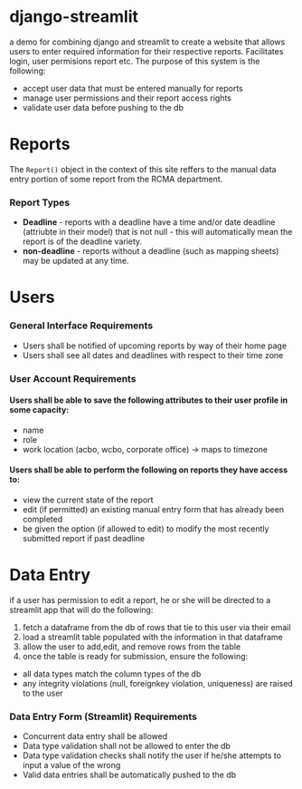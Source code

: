 # django-streamlit
a demo for combining django and streamlit to create a website that allows users to enter required information for their respective reports. Facilitates login, user permisions report etc.
The purpose of this system is the following: 
- accept user data that must be entered manually for reports
- manage user permissions and their report access rights
- validate user data before pushing to the db


# Reports 
The `Report()` object in the context of this site reffers to the manual data entry portion of some report from the RCMA department. 

### Report Types

- **Deadline** - reports with a deadline have a time and/or date deadline (attriubte in their model) that is not null - this will automatically mean the report is of the deadline variety.
- **non-deadline** - reports without a deadline (such as mapping sheets) may be updated at any time. 



# Users

### General Interface Requirements 
- Users shall be notified of upcoming reports by way of their home page
- Users shall see all dates and deadlines with respect to their time zone

### User Account Requirements

#### Users shall be able to save the following attributes to their user profile in some capacity:
 - name
 - role
 - work location (acbo, wcbo, corporate office) -> maps to timezone

#### Users shall be able to perform the following on reports they have access to:
- view the current state of the report
- edit (if permitted) an existing manual entry form that has already been completed
- be given the option (if allowed to edit) to modify the most recently submitted report if past deadline


# Data Entry 
if a user has permission to edit a report, he or she will be directed to a streamlit app that will do the following:

1. fetch a dataframe from the db of rows that tie to this user via their email
2. load a streamlit table populated with the information in that dataframe
3. allow the user to add,edit, and remove rows from the table
4. once the table is ready for submission, ensure the following:
 - all data types match the column types of the db
 - any integrity violations (null, foreignkey violation, uniqueness) are raised to the user


### Data Entry Form (Streamlit) Requirements
- Concurrent data entry shall be allowed
- Data type validation shall not be allowed to enter the db
- Data type validation checks shall notify the user if he/she attempts to input a value of the wrong
- Valid data entries shall be automatically pushed to the db






